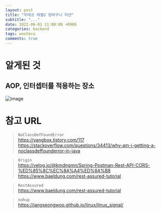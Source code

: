 ```yaml
---
layout: post
title: "우테코 레벨2 장바구니 미션"
subtitle: "..."
date: 2022-06-01 11:00:00 +0900
categories: backend
tags: wooteco
comments: true
---
```


# 알게된 것

## AOP, 인터셉터를 적용하는 장소

![image](https://user-images.githubusercontent.com/66164361/171313328-45799380-4071-43fc-8a17-a0a0d4dbfb5f.png)

# 참고 URL

> `NoClassDefFoundError`  
> https://yangbox.tistory.com/117  
> https://stackoverflow.com/questions/34413/why-am-i-getting-a-noclassdeffounderror-in-java

> `Origin`  
> https://velog.io/@kmdngmn/Spring-Postman-Rest-API-CORS-%ED%85%8C%EC%8A%A4%ED%8A%B8  
> https://www.baeldung.com/rest-assured-tutorial

> `RestAssured`  
> https://www.baeldung.com/rest-assured-tutorial

> `nohup`  
> https://jangseongwoo.github.io/linux/linux_signal/
